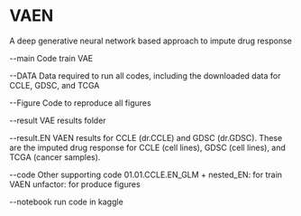 # VAEN

A deep generative neural network based approach to impute drug response

--main
Code train VAE

--DATA
Data required to run all codes, including the downloaded data for CCLE, GDSC, and TCGA

--Figure
Code to reproduce all figures

--result
VAE results folder

--result.EN
VAEN results for CCLE (dr.CCLE) and GDSC (dr.GDSC). These are the imputed drug response for CCLE (cell lines), GDSC (cell lines), and TCGA (cancer samples).

--code
Other supporting code
01.01.CCLE.EN_GLM + nested_EN: for train VAEN
unfactor: for produce figures

--notebook
run code in kaggle
